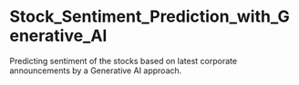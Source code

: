 # Stock_Sentiment_Prediction_with_Generative_AI
Predicting sentiment of the stocks based on latest corporate announcements by a Generative AI approach.
